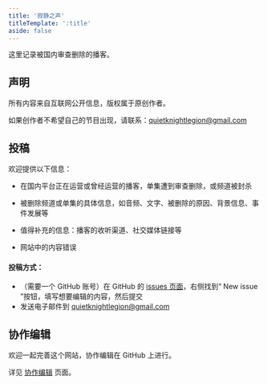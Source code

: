 ```yaml
---
title: '寂静之声'
titleTemplate: ':title'
aside: false
---
```


这里记录被国内审查删除的播客。

## 声明

所有内容来自互联网公开信息，版权属于原创作者。

如果创作者不希望自己的节目出现，请联系：quietknightlegion@gmail.com

## 投稿

欢迎提供以下信息：

- 在国内平台正在运营或曾经运营的播客，单集遭到审查删除，或频道被封杀

- 被删除频道或单集的具体信息，如音频、文字、被删除的原因、背景信息、事件发展等

- 值得补充的信息：播客的收听渠道、社交媒体链接等

- 网站中的内容错误

#### 投稿方式：
- （需要一个 GitHub 账号）在 GitHub 的 [issues 页面]()，右侧找到“ New issue ”按钮，填写想要编辑的内容，然后提交
- 发送电子邮件到 quietknightlegion@gmail.com

## 协作编辑

欢迎一起完善这个网站，协作编辑在 GitHub 上进行。

详见 [协作编辑](./collaborate) 页面。